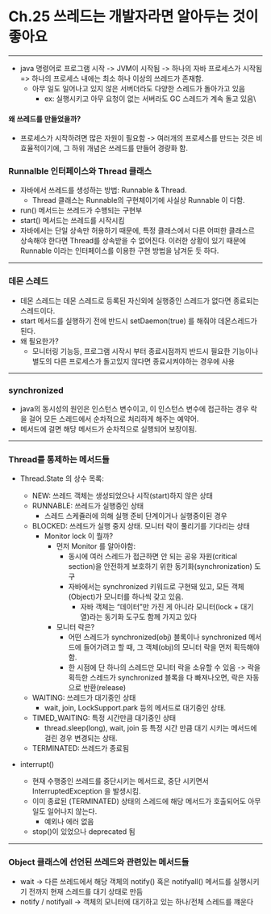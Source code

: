 # Ch.25 쓰레드는 개발자라면 알아두는 것이 좋아요

---
- java 명령어로 프로그램 시작 -> JVM이 시작됨 -> 하나의 자바 프로세스가 시작됨 => 하나의 프로세스 내에는 최소 하나 이상의 쓰레드가 존재함.
  - 아무 일도 일어나고 있지 않은 서버더라도 다양한 스레드가 돌아가고 있음
    - ex: 실행시키고 아무 요청이 없는 서버라도 GC 스레드가 계속 돌고 있음\

#### 왜 쓰레드를 만들었을까?
- 프로세스가 시작하려면 많은 자원이 필요함 -> 여러개의 프로세스를 만드는 것은 비효율적이기에, 그 하위 개념은 쓰레드를 만들어 경량화 함.

### Runnalble 인터페이스와 Thread 클래스
- 자바에서 쓰레드를 생성하는 방법: Runnable & Thread.
  - Thread 클래스는 Runnable의 구현체이기에 사실상 Runnable 이 다함.
- run() 메서드는 쓰레드가 수행되는 구현부
- start() 메서드는 쓰레드를 시작시킴
- 자바에서는 단일 상속만 허용하기 때문에, 특정 클래스에서 다른 어떠한 클래스르 상속해야 한다면 Thread를 상속받을 수 없어진다. 이러한 상황이 있기 때문에 Runnable 이라는 인터페이스를 이용한 구현 방법을 남겨둔 듯 하다.

---
### 데몬 스레드

- 데몬 스레드는 데몬 스레드로 등록된 자신외에 실행중인 스레드가 없다면 종료되는 스레드이다.
- start 메서드를 실행하기 전에 반드시 setDaemon(true) 를 해줘야 데몬스레드가 된다.
- 왜 필요한가?
  - 모니터링 기능등, 프로그램 시작시 부터 종료시점까지 반드시 필요한 기능이나 별도의 다른 프로세스가 돌고있지 않다면 종료시켜야하는 경우에 사용

---

### synchronized

- java의 동시성의 원인은 인스턴스 변수이고, 이 인스턴스 변수에 접근하는 경우 락을 걸어 모든 스레드에서 순차적으로 처리하게 해주는 예약어.
- 메서드에 걸면 해당 메서드가 순차적으로 실행되어 보장이됨.

---
### Thread를 통제하는 메서드들
- Thread.State 의 상수 목록:
  - NEW: 쓰레드 객체는 생성되었으나 시작(start)하지 않은 상태
  - RUNNABLE: 쓰레드가 실행중인 상태
    - 스레드 스케쥴러에 의해 실행 준비 단계이거나 실행중이된 경우
  - BLOCKED: 쓰레드가 실행 중지 상태. 모니터 락이 풀리기를 기다리는 상태
    - Monitor lock 이 뭘까? 
      - 먼저 Monitor 를 알아야함:
        - 동시에 여러 스레드가 접근하면 안 되는 공유 자원(critical section)을 안전하게 보호하기 위한 동기화(synchronization) 도구 
        - 자바에서는 synchronized 키워드로 구현돼 있고, 모든 객체(Object)가 모니터를 하나씩 갖고 있음.
          - 자바 객체는 “데이터”만 가진 게 아니라 모니터(lock + 대기열)라는 동기화 도구도 함께 가지고 있다
      - 모니터 락은?
        - 어떤 스레드가 synchronized(obj) 블록이나 synchronized 메서드에 들어가려고 할 때, 그 객체(obj)의 모니터 락을 먼저 획득해야 함.
        - 한 시점에 단 하나의 스레드만 모니터 락을 소유할 수 있음 -> 락을 획득한 스레드가 synchronized 블록을 다 빠져나오면, 락은 자동으로 반환(release)
  - WAITING: 쓰레드가 대기중인 상태
    - wait, join, LockSupport.park 등의 메서드로 대기중인 상태.
  - TIMED_WAITING: 특정 시간만큼 대기중인 상태
    - thread.sleep(long), wait, join 등 특정 시간 만큼 대기 시키는 메서드에 걸린 경우 변경되는 상태.
  - TERMINATED: 쓰레드가 종료됨

- interrupt()
  - 현재 수행중인 쓰레드를 중단시키는 메서드로, 중단 시키면서 InterruptedException 을 발생시킴.
  - 이미 종료된 (TERMINATED) 상태의 스레드에 해당 메서드가 호출되어도 아무일도 일어나지 않는다.
    - 예외나 에러 없음 
  - stop()이 있었으나 deprecated 됨

---
### Object 클래스에 선언된 쓰레드와 관련있는 메서드들
- wait -> 다른 쓰레드에서 해당 객체의 notify() 혹은 notifyall() 메서드를 실행시키기 전까지 현재 스레드를 대기 상태로 만듬
- notify / notifyall -> 객체의 모니터에 대기하고 있는 하나/전체 스레드를 꺠운다